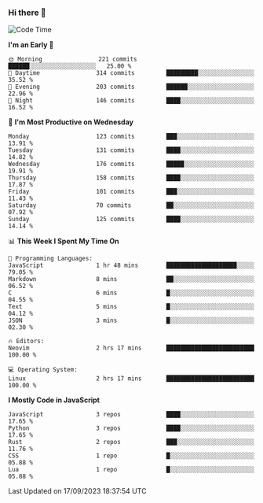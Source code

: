 ### Hi there 👋
<!--START_SECTION:waka-->
![Code Time](http://img.shields.io/badge/Code%20Time-155%20hrs%2052%20mins-blue)

**I'm an Early 🐤** 

```text
🌞 Morning                221 commits         ██████░░░░░░░░░░░░░░░░░░░   25.00 % 
🌆 Daytime                314 commits         █████████░░░░░░░░░░░░░░░░   35.52 % 
🌃 Evening                203 commits         ██████░░░░░░░░░░░░░░░░░░░   22.96 % 
🌙 Night                  146 commits         ████░░░░░░░░░░░░░░░░░░░░░   16.52 % 
```
📅 **I'm Most Productive on Wednesday** 

```text
Monday                   123 commits         ███░░░░░░░░░░░░░░░░░░░░░░   13.91 % 
Tuesday                  131 commits         ████░░░░░░░░░░░░░░░░░░░░░   14.82 % 
Wednesday                176 commits         █████░░░░░░░░░░░░░░░░░░░░   19.91 % 
Thursday                 158 commits         ████░░░░░░░░░░░░░░░░░░░░░   17.87 % 
Friday                   101 commits         ███░░░░░░░░░░░░░░░░░░░░░░   11.43 % 
Saturday                 70 commits          ██░░░░░░░░░░░░░░░░░░░░░░░   07.92 % 
Sunday                   125 commits         ████░░░░░░░░░░░░░░░░░░░░░   14.14 % 
```


📊 **This Week I Spent My Time On** 

```text
💬 Programming Languages: 
JavaScript               1 hr 48 mins        ████████████████████░░░░░   79.05 % 
Markdown                 8 mins              ██░░░░░░░░░░░░░░░░░░░░░░░   06.52 % 
C                        6 mins              █░░░░░░░░░░░░░░░░░░░░░░░░   04.55 % 
Text                     5 mins              █░░░░░░░░░░░░░░░░░░░░░░░░   04.12 % 
JSON                     3 mins              █░░░░░░░░░░░░░░░░░░░░░░░░   02.30 % 

🔥 Editors: 
Neovim                   2 hrs 17 mins       █████████████████████████   100.00 % 

💻 Operating System: 
Linux                    2 hrs 17 mins       █████████████████████████   100.00 % 
```

**I Mostly Code in JavaScript** 

```text
JavaScript               3 repos             ████░░░░░░░░░░░░░░░░░░░░░   17.65 % 
Python                   3 repos             ████░░░░░░░░░░░░░░░░░░░░░   17.65 % 
Rust                     2 repos             ███░░░░░░░░░░░░░░░░░░░░░░   11.76 % 
CSS                      1 repo              █░░░░░░░░░░░░░░░░░░░░░░░░   05.88 % 
Lua                      1 repo              █░░░░░░░░░░░░░░░░░░░░░░░░   05.88 % 
```




 Last Updated on 17/09/2023 18:37:54 UTC
<!--END_SECTION:waka-->

<!--
**YoganshSharma/YoganshSharma** is a ✨ _special_ ✨ repository because its `README.md` (this file) appears on your GitHub profile.

Here are some ideas to get you started:

- 🔭 I’m currently working on ...
- 🌱 I’m currently learning ...
- 👯 I’m looking to collaborate on ...
- 🤔 I’m looking for help with ...
- 💬 Ask me about ...
- 📫 How to reach me: ...
- 😄 Pronouns: ...
- ⚡ Fun fact: ...
-->

